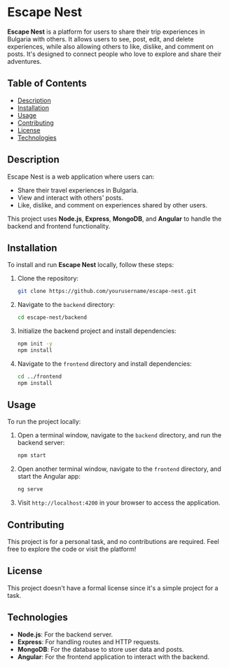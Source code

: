 
# Escape Nest

**Escape Nest** is a platform for users to share their trip experiences in Bulgaria with others. It allows users to see, post, edit, and delete experiences, while also allowing others to like, dislike, and comment on posts. It's designed to connect people who love to explore and share their adventures.

## Table of Contents

- [Description](#description)
- [Installation](#installation)
- [Usage](#usage)
- [Contributing](#contributing)
- [License](#license)
- [Technologies](#technologies)

## Description

Escape Nest is a web application where users can:

- Share their travel experiences in Bulgaria.
- View and interact with others' posts.
- Like, dislike, and comment on experiences shared by other users.

This project uses **Node.js**, **Express**, **MongoDB**, and **Angular** to handle the backend and frontend functionality.

## Installation

To install and run **Escape Nest** locally, follow these steps:

1. Clone the repository:
   ```bash
   git clone https://github.com/yourusername/escape-nest.git
   ```

2. Navigate to the `backend` directory:
   ```bash
   cd escape-nest/backend
   ```

3. Initialize the backend project and install dependencies:
   ```bash
   npm init -y
   npm install
   ```

4. Navigate to the `frontend` directory and install dependencies:
   ```bash
   cd ../frontend
   npm install
   ```

## Usage

To run the project locally:

1. Open a terminal window, navigate to the `backend` directory, and run the backend server:
   ```bash
   npm start
   ```

2. Open another terminal window, navigate to the `frontend` directory, and start the Angular app:
   ```bash
   ng serve
   ```

3. Visit `http://localhost:4200` in your browser to access the application.

## Contributing

This project is for a personal task, and no contributions are required. Feel free to explore the code or visit the platform!

## License

This project doesn't have a formal license since it's a simple project for a task.

## Technologies

- **Node.js**: For the backend server.
- **Express**: For handling routes and HTTP requests.
- **MongoDB**: For the database to store user data and posts.
- **Angular**: For the frontend application to interact with the backend.
